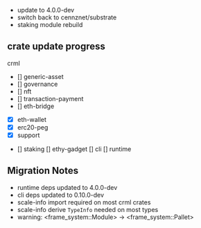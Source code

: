 - update to 4.0.0-dev
- switch back to cennznet/substrate
- staking module rebuild

crate update progress
---
crml
- [] generic-asset
- [] governance
- [] nft
- [] transaction-payment
- [] eth-bridge
- [x] eth-wallet
- [x] erc20-peg
- [x] support
- [] staking
[] ethy-gadget
[] cli
[] runtime

## Migration Notes

- runtime deps updated to 4.0.0-dev
- cli deps updated to 0.10.0-dev
- scale-info import required on most crml crates
- scale-info derive `TypeInfo` needed on most types
- warning: <frame_system::Module<T>> -> <frame_system::Pallet<T>>
